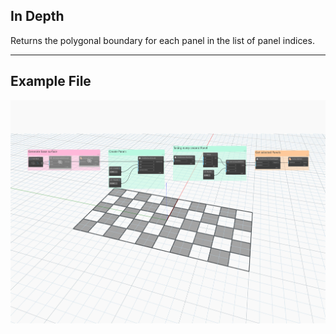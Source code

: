## In Depth
Returns the polygonal boundary for each panel in the list of panel indices.
___
## Example File

![GetPanelPolygon](./Autodesk.DesignScript.Geometry.PanelSurface.GetPanelPolygon_img.jpg)
